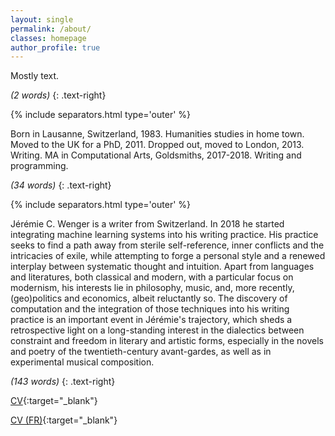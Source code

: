 ```yaml
---
layout: single
permalink: /about/
classes: homepage
author_profile: true
---
```


Mostly text.

*(2 words)*
{: .text-right}

{% include separators.html type='outer' %}

Born in Lausanne, Switzerland, 1983. Humanities studies in home town. Moved to the UK for a PhD, 2011. Dropped out, moved to London, 2013. Writing. MA in Computational Arts, Goldsmiths, 2017-2018. Writing and programming.

*(34 words)*
{: .text-right}

{% include separators.html type='outer' %}

Jérémie C. Wenger is a writer from Switzerland. In 2018 he started integrating machine learning systems into his writing practice. His practice seeks to find a path away from sterile self-reference, inner conflicts and the intricacies of exile, while attempting to forge a personal style and a renewed interplay between systematic thought and intuition. Apart from languages and literatures, both classical and modern, with a particular focus on modernism, his interests lie in philosophy, music, and, more recently, (geo)politics and economics, albeit reluctantly so. The discovery of computation and the integration of those techniques into his writing practice is an important event in Jérémie's trajectory, which sheds a retrospective light on a long-standing interest in the dialectics between constraint and freedom in literary and artistic forms, especially in the novels and poetry of the twentieth-century avant-gardes, as well as in experimental musical composition.

*(143 words)*
{: .text-right}

[CV](/assets/cv/JCWenger_CV.pdf){:target="_blank"}

[CV (FR)](/assets/cv/JCWenger_CV_FR.pdf){:target="_blank"}
